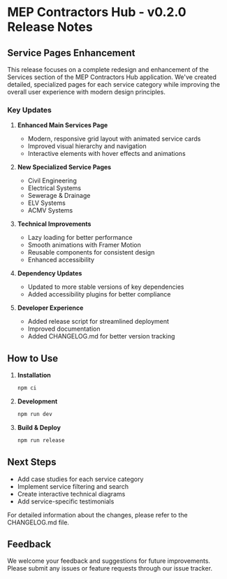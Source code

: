# MEP Contractors Hub - v0.2.0 Release Notes

## Service Pages Enhancement

This release focuses on a complete redesign and enhancement of the Services section of the MEP Contractors Hub application. We've created detailed, specialized pages for each service category while improving the overall user experience with modern design principles.

### Key Updates

1. **Enhanced Main Services Page**
   - Modern, responsive grid layout with animated service cards
   - Improved visual hierarchy and navigation
   - Interactive elements with hover effects and animations

2. **New Specialized Service Pages**
   - Civil Engineering
   - Electrical Systems
   - Sewerage & Drainage
   - ELV Systems
   - ACMV Systems

3. **Technical Improvements**
   - Lazy loading for better performance
   - Smooth animations with Framer Motion
   - Reusable components for consistent design
   - Enhanced accessibility

4. **Dependency Updates**
   - Updated to more stable versions of key dependencies
   - Added accessibility plugins for better compliance

5. **Developer Experience**
   - Added release script for streamlined deployment
   - Improved documentation
   - Added CHANGELOG.md for better version tracking

## How to Use

1. **Installation**
   ```bash
   npm ci
   ```

2. **Development**
   ```bash
   npm run dev
   ```

3. **Build & Deploy**
   ```bash
   npm run release
   ```

## Next Steps

- Add case studies for each service category
- Implement service filtering and search
- Create interactive technical diagrams
- Add service-specific testimonials

For detailed information about the changes, please refer to the CHANGELOG.md file.

## Feedback

We welcome your feedback and suggestions for future improvements. Please submit any issues or feature requests through our issue tracker.